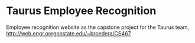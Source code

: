 # Taurus Employee Recognition

Employee recognition website as the capstone project for the Taurus team, http://web.engr.oregonstate.edu/~broedera/CS467
